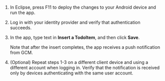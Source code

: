 
1. In Eclipse, press F11 to deploy the changes to your Android device and run the app.

2. Log in with your identity provider and verify that authentication succeeds. 

3. In the app, type text in **Insert a TodoItem**, and then click **Save**.

   	Note that after the insert completes, the app receives a push notification from GCM.

4. (Optional) Repeat steps 1-3 on a different client device and using a different account when logging in. Verify that the notification is received only by devices authenticating with the same user account. 
